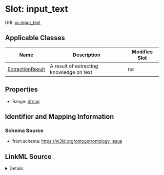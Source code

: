 

# Slot: input_text

URI: [oc:input_text](http://w3id.org/ontogpt/ontology-class-templateinput_text)



<!-- no inheritance hierarchy -->





## Applicable Classes

| Name | Description | Modifies Slot |
| --- | --- | --- |
| [ExtractionResult](ExtractionResult.md) | A result of extracting knowledge on text |  no  |







## Properties

* Range: [String](String.md)





## Identifier and Mapping Information







### Schema Source


* from schema: https://w3id.org/ontogpt/ontology_issue




## LinkML Source

<details>
```yaml
name: input_text
from_schema: https://w3id.org/ontogpt/ontology_issue
rank: 1000
alias: input_text
owner: ExtractionResult
domain_of:
- ExtractionResult
range: string

```
</details>
